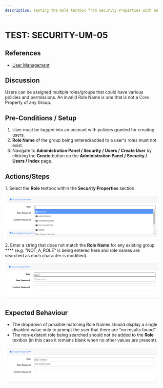 ```yaml
---
description: Testing the Role textbox from Security Properties with an invalid value.
---
```


# TEST: SECURITY-UM-05

## References

* [User Management](../../../../../../operations/system-administration/security-administration/user-management.md)

## Discussion

Users can be assigned multiple roles/groups that could have various policies and permissions. An invalid Role Name is one that is not a Core Property of any Group.&#x20;

## Pre-Conditions / Setup

1. User must be logged into an account with policies granted for creating users.
2. **Role Name** of the group being entered/added to a user's roles must not exist.
3. Navigate to **Administration Panel / Security / Users / Create User** by clicking the **Create** button on the **Administration Panel / Security / Users / Index** page.

## Actions/Steps

1\. Select the **Role** textbox within the **Security Properties** section.

![](<../../../../../../.gitbook/assets/image (228).png>)

2\. Enter a string that does not match the **Role Name** for any existing group **** (e.g. "NOT\_A\_ROLE" is being entered here and role names are searched as each character is modified).&#x20;

![](<../../../../../../.gitbook/assets/image (71).png>)

## Expected Behaviour

* The dropdown of possible matching Role Names should display a single disabled value only to prompt the user that there are "no results found".
* The non-existent role being searched should not be added to the **Role** textbox (in this case it remains blank when no other values are present).

![](<../../../../../../.gitbook/assets/image (85).png>)
